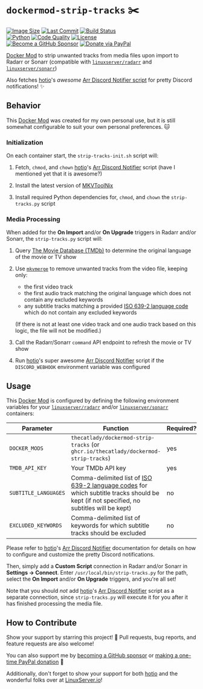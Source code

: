 # `dockermod-strip-tracks` &#9986;&#65039;

[![Image Size](https://img.shields.io/docker/image-size/thecatlady/dockermod-strip-tracks/latest?style=flat-square&logoColor=white&logo=docker&label=image%20size)](https://hub.docker.com/r/thecatlady/dockermod-strip-tracks)
[![Last Commit](https://img.shields.io/github/last-commit/TheCatLady/dockermod-strip-tracks?style=flat-square&logoColor=white&logo=github)](https://github.com/TheCatLady/dockermod-strip-tracks)
[![Build Status](https://img.shields.io/github/workflow/status/TheCatLady/dockermod-strip-tracks/Build%20Docker%20Images?style=flat-square&logoColor=white&logo=github%20actions)](https://github.com/TheCatLady/dockermod-strip-tracks)<br/>
[![Python](https://img.shields.io/github/languages/top/TheCatLady/dockermod-strip-tracks?style=flat-square&logoColor=white&logo=python)](https://github.com/TheCatLady/dockermod-strip-tracks)
[![Code Quality](https://img.shields.io/lgtm/grade/python/github/TheCatLady/dockermod-strip-tracks?style=flat-square&logoColor=white&logo=lgtm&label=code%20quality)](https://lgtm.com/projects/g/TheCatLady/dockermod-strip-tracks/)
[![License](https://img.shields.io/github/license/TheCatLady/dockermod-strip-tracks?style=flat-square&logoColor=white&logo=open%20source%20initiative)](https://github.com/TheCatLady/dockermod-strip-tracks/blob/main/LICENSE)<br/>
[![Become a GitHub Sponsor](https://img.shields.io/badge/github%20sponsors-become%20a%20sponsor-ff69b4?style=flat-square&logo=github%20sponsors)](https://github.com/sponsors/TheCatLady)
[![Donate via PayPal](https://img.shields.io/badge/paypal-make%20a%20donation-blue?style=flat-square&logo=paypal)](http://paypal.me/DHoung)

[Docker Mod](https://github.com/linuxserver/docker-mods) to strip unwanted tracks from media files upon import to Radarr or Sonarr (compatible with [`linuxserver/radarr`](https://github.com/linuxserver/docker-radarr) and [`linuxserver/sonarr`](https://github.com/linuxserver/docker-sonarr))

Also fetches [hotio](https://github.com/hotio)'s _awesome_ [Arr Discord Notifier script](https://github.com/hotio/arr-discord-notifier) for pretty Discord notifications! &#10024;

## Behavior

This [Docker Mod](https://github.com/linuxserver/docker-mods) was created for my own personal use, but it is still somewhat configurable to suit your own personal preferences. &#128049;

### Initialization

On each container start, the `strip-tracks-init.sh` script will:

1. Fetch, `chmod`, and `chown` [hotio](https://github.com/hotio)'s [Arr Discord Notifier](https://github.com/hotio/arr-discord-notifier) script (have I mentioned yet that it is awesome?)

2. Install the latest version of [MKVToolNix](https://mkvtoolnix.download/)

3. Install required Python dependencies for, `chmod`, and `chown` the `strip-tracks.py` script

### Media Processing

When added for the **On Import** and/or **On Upgrade** triggers in Radarr and/or Sonarr, the `strip-tracks.py` script will:

1. Query [The Movie Database (TMDb)](https://www.themoviedb.org/) to determine the original language of the movie or TV show

2. Use [`mkvmerge`](https://mkvtoolnix.download/doc/mkvmerge.html) to remove unwanted tracks from the video file, keeping only:
     - the first video track
     - the first audio track matching the original language which does not contain any excluded keywords
     - any subtitle tracks matching a provided [ISO 639-2 language code](https://www.loc.gov/standards/iso639-2/php/code_list.php) which do not contain any excluded keywords

   (If there is not at least one video track and one audio track based on this logic, the file will not be modified.)

3. Call the Radarr/Sonarr `command` API endpoint to refresh the movie or TV show

4. Run [hotio](https://github.com/hotio)'s super awesome [Arr Discord Notifier](https://github.com/hotio/arr-discord-notifier) script if the `DISCORD_WEBHOOK` environment variable was configured

## Usage

This [Docker Mod](https://github.com/linuxserver/docker-mods) is configured by defining the following environment variables for your [`linuxserver/radarr`](https://github.com/linuxserver/docker-radarr) and/or [`linuxserver/sonarr`](https://github.com/linuxserver/docker-sonarr) containers:

|Parameter|Function|Required?|
|---|---|---|
|`DOCKER_MODS`|`thecatlady/dockermod-strip-tracks` (or `ghcr.io/thecatlady/dockermod-strip-tracks`)|yes|
|`TMDB_API_KEY`|Your TMDb API key|yes|
|`SUBTITLE_LANGUAGES`|Comma-delimited list of [ISO 639-2 language codes](https://www.loc.gov/standards/iso639-2/php/code_list.php) for which subtitle tracks should be kept (if not specified, no subtitles will be kept)|no|
|`EXCLUDED_KEYWORDS`|Comma-delimited list of keywords for which subtitle tracks should be excluded|no|

Please refer to [hotio](https://github.com/hotio)'s [Arr Discord Notifier](https://hotio.dev/arr-discord-notifier/) documentation for details on how to configure and customize the pretty Discord notifications.

Then, simply add a **Custom Script** connection in Radarr and/or Sonarr in **Settings &rarr; Connect**. Enter `/usr/local/bin/strip-tracks.py` for the path, select the **On Import** and/or **On Upgrade** triggers, and you're all set!

Note that you should _not_ add [hotio](https://github.com/hotio)'s [Arr Discord Notifier](https://hotio.dev/arr-discord-notifier/) script as a separate connection, since `strip-tracks.py` will execute it for you after it has finished processing the media file.

## How to Contribute

Show your support by starring this project! &#x1F31F; Pull requests, bug reports, and feature requests are also welcome!

You can also support me by [becoming a GitHub sponsor](https://github.com/sponsors/TheCatLady) or [making a one-time PayPal donation](http://paypal.me/DHoung) &#x1F496;

Additionally, don't forget to show your support for both [hotio](https://github.com/hotio) and the wonderful folks over at [LinuxServer.io](https://github.com/linuxserver)!
